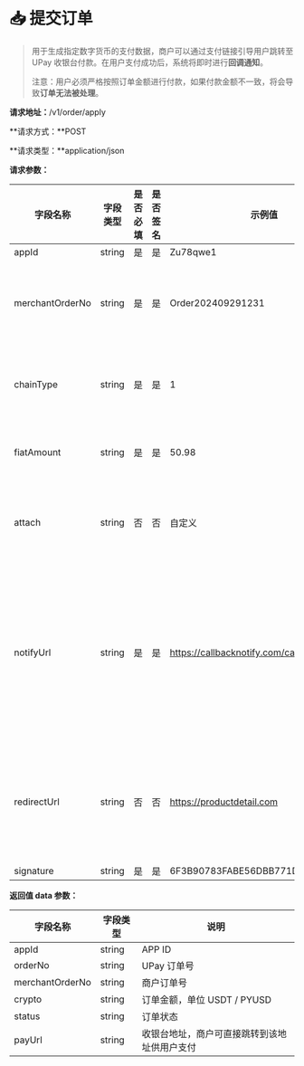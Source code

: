 # 📥 提交订单

> 用于生成指定数字货币的支付数据，商户可以通过支付链接引导用户跳转至 UPay 收银台付款。在用户支付成功后，系统将即时进行**回调通知**。
>
> 注意：用户必须严格按照订单金额进行付款，如果付款金额不一致，将会导致**订单无法被处理**。

**请求地址：**/v1/order/apply

**请求方式：**POST

**请求类型：**application/json

**请求参数：**

| 字段名称        | 字段类型 | 是否必填 | 是否签名 | 示例值                              | 说明                                                                                |
| --------------- | -------- | -------- | -------- | ----------------------------------- | ----------------------------------------------------------------------------------- |
| appId           | string   | 是       | 是       | Zu78qwe1                            | APP ID                                                                              |
| merchantOrderNo | string   | 是       | 是       | Order202409291231                   | 商户端自主生成的订单号，在商户端要保证唯一性                                        |
| chainType       | string   | 是       | 是       | 1                                   | 链路：波场(TRC20) 以太坊(ERC20) BEP20
| fiatAmount      | string   | 是       | 是       | 50.98                               | 法币金额，精确到小数点后 4 位                                                       |
| attach          | string   | 否       | 否       | 自定义                              | 用户自定义数据，在回调到 notifyUrl 的时候会原样返回                                 |
| notifyUrl       | string   | 是       | 是       | https://callbacknotify.com/callback | 接收异步通知的回调地址。必须为可直接访问的 URL，不能带参数、session 验证、csrf 验证 |
| redirectUrl     | string   | 否       | 否       | https://productdetail.com           | 支付成功后，前端重定向地址。务必包含 http:// 或 https:// 开头                       |
| signature       | string   | 是       | 是       | 6F3B90783FABE56DBB771D03E0EAADD0    | 数据签名                                                                            |

**返回值 data 参数：**

| 字段名称        | 字段类型 | 说明                                         |
| --------------- | -------- | -------------------------------------------- |
| appId           | string   | APP ID                                       |
| orderNo         | string   | UPay 订单号                                  |
| merchantOrderNo | string   | 商户订单号                                   |
| crypto          | string   | 订单金额，单位 USDT / PYUSD                  |
| status          | string   | 订单状态                                     |
| payUrl          | string   | 收银台地址，商户可直接跳转到该地址供用户支付 |
